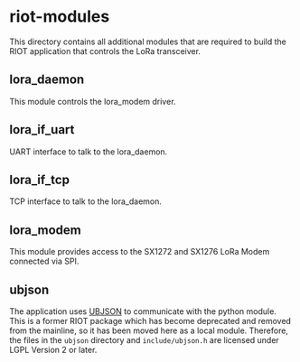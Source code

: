 # riot-modules

This directory contains all additional modules that are required to build the
RIOT application that controls the LoRa transceiver.

## lora_daemon

This module controls the lora_modem driver.

## lora_if_uart

UART interface to talk to the lora_daemon.

## lora_if_tcp

TCP interface to talk to the lora_daemon.

## lora_modem

This module provides access to the SX1272 and SX1276 LoRa Modem connected via SPI.

## ubjson

The application uses [UBJSON](https://ubjson.org/) to communicate with the python module.
This is a former RIOT package which has become deprecated and removed from the mainline, so it has been moved here as a local module.
Therefore, the files in the `ubjson` directory and `include/ubjson.h` are licensed under LGPL Version 2 or later.
